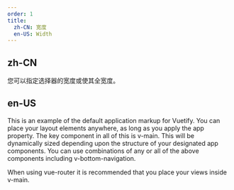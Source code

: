 ```yaml
---
order: 1
title:
  zh-CN: 宽度
  en-US: Width
---
```


## zh-CN

您可以指定选择器的宽度或使其全宽度。

## en-US

This is an example of the default application markup for Vuetify. You can place your layout elements anywhere, as long as you apply the app property. The key component in all of this is v-main. This will be dynamically sized depending upon the structure of your designated app components. You can use combinations of any or all of the above components including v-bottom-navigation.

When using vue-router it is recommended that you place your views inside v-main.
